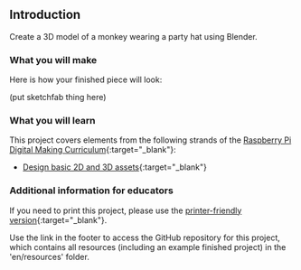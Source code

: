 ## Introduction

Create a 3D model of a monkey wearing a party hat using Blender.

### What you will make

Here is how your finished piece will look:

(put sketchfab thing here)


### What you will learn

This project covers elements from the following strands of the [Raspberry Pi Digital Making Curriculum](http://rpf.io/curriculum){:target="_blank"}:

+ [Design basic 2D and 3D assets](https://curriculum.raspberrypi.org/design/creator/){:target="_blank"}

### Additional information for educators

If you need to print this project, please use the [printer-friendly version](https://projects.raspberrypi.org/en/projects/blender-party-monkey/print){:target="_blank"}.

Use the link in the footer to access the GitHub repository for this project, which contains all resources (including an example finished project) in the 'en/resources' folder.
